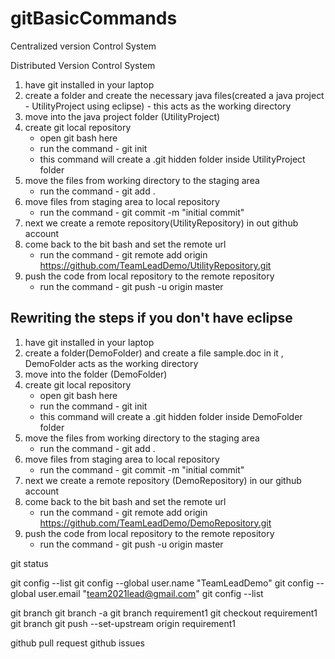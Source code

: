 # gitBasicCommands

Centralized version Control System

Distributed Version Control System

1) have git installed in your laptop
2) create a folder and create the necessary java files(created a java project - UtilityProject using eclipse) - this acts as the working directory
3) move into the java project folder (UtilityProject)
4) create git local repository
	- open git bash here
	- run the command  - git init
	- this command will create a .git hidden folder inside UtilityProject folder
5) move the files from working directory to the staging area
	- run the command  - git add .
6) move files from staging area to local repository
	- run the command - git commit -m "initial commit"
7) next we create a remote repository(UtilityRepository) in out github account
8) come back to the bit bash and set the remote url
	- run the command - git remote add origin https://github.com/TeamLeadDemo/UtilityRepository.git
9) push the code from local repository to the remote repository
	- run the command - git push -u origin master

Rewriting the steps if you don't have eclipse
----------------------------------------------
1) have git installed in your laptop
2) create a folder(DemoFolder) and create a file sample.doc in it , DemoFolder acts as the working directory
3) move into the folder (DemoFolder)
4) create git local repository
	- open git bash here
	- run the command  - git init
	- this command will create a .git hidden folder inside DemoFolder folder
5) move the files from working directory to the staging area
	- run the command  - git add .
6) move files from staging area to local repository
	- run the command - git commit -m "initial commit"
7) next we create a remote repository  (DemoRepository) in our github account
8) come back to the bit bash and set the remote url
	- run the command - git remote add origin https://github.com/TeamLeadDemo/DemoRepository.git
9) push the code from local repository to the remote repository
	- run the command - git push -u origin master

git status

git config --list
git config --global user.name "TeamLeadDemo"
git config --global user.email "team2021lead@gmail.com"
git config --list

git branch
git branch -a
git branch requirement1
git checkout requirement1
git branch
git push --set-upstream origin requirement1

github pull request
github issues

